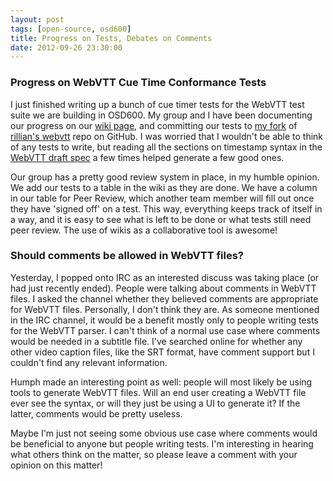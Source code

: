 ```yaml
---
layout: post
tags: [open-source, osd600]
title: Progress on Tests, Debates on Comments
date: 2012-09-26 23:30:00
---
```


### Progress on WebVTT Cue Time Conformance Tests
I just finished writing up a bunch of cue timer tests for the WebVTT test suite we are building in OSD600. My group and I have been documenting our progress on our [wiki page](http://zenit.senecac.on.ca/wiki/index.php/Cue_Times), and committing our tests to [my fork](https://github.com/obsoke/webvtt/tree/master/test/spec) of [rillian's webvtt](https://github.com/rillian/webvtt) repo on GitHub. I was worried that I wouldn't be able to think of any tests to write, but reading all the sections on timestamp syntax in the [WebVTT draft spec](http://dev.w3.org/html5/webvtt/) a few times helped generate a few good ones.

Our group has a pretty good review system in place, in my humble opinion. We add our tests to a table in the wiki as they are done. We have a column in our table for Peer Review, which another team member will fill out once they have 'signed off' on a test. This way, everything keeps track of itself in a way, and it is easy to see what is left to be done or what tests still need peer review. The use of wikis as a collaborative tool is awesome!

### Should comments be allowed in WebVTT files?
Yesterday, I popped onto IRC as an interested discuss was taking place (or had just recently ended). People were talking about comments in WebVTT files. I asked the channel whether they believed comments are appropriate for WebVTT files. Personally, I don't think they are. As someone mentioned in the IRC channel, it would be a benefit mostly only to people writing tests for the WebVTT parser. I can't think of a normal use case where comments would be needed in a subtitle file. I've searched online for whether any other video caption files, like the SRT format, have comment support but I couldn't find any relevant information.

Humph made an interesting point as well: people will most likely be using tools to generate WebVTT files. Will an end user creating a WebVTT file ever see the syntax, or will they just be using a UI to generate it? If the latter, comments would be pretty useless.

Maybe I'm just not seeing some obvious use case where comments would be beneficial to anyone but people writing tests. I'm interesting in hearing what others think on the matter, so please leave a comment with your opinion on this matter!
